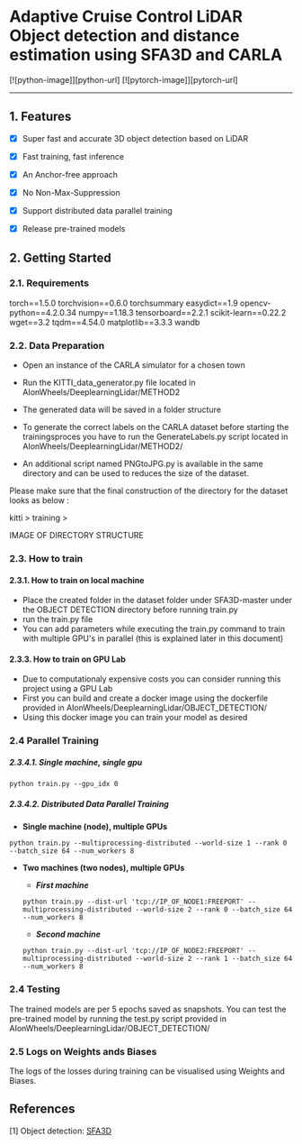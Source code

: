 # Adaptive Cruise Control LiDAR Object detection and distance estimation using SFA3D and CARLA

[![python-image]][python-url]
[![pytorch-image]][pytorch-url]

---

## 1. Features
- [x] Super fast and accurate 3D object detection based on LiDAR
- [x] Fast training, fast inference
- [x] An Anchor-free approach
- [x] No Non-Max-Suppression
- [x] Support distributed data parallel training
- [x] Release pre-trained models 




## 2. Getting Started
### 2.1. Requirements

torch==1.5.0
torchvision==0.6.0
torchsummary
easydict==1.9
opencv-python==4.2.0.34
numpy==1.18.3
tensorboard==2.2.1
scikit-learn==0.22.2
wget==3.2
tqdm==4.54.0
matplotlib==3.3.3
wandb



### 2.2. Data Preparation

*   Open an instance of the CARLA simulator for a chosen town
*   Run the KITTI_data_generator.py file located in AIonWheels/DeeplearningLidar/METHOD2
*   The generated data will be saved in a folder structure

* To generate the correct labels on the CARLA dataset before starting the trainingsproces you have to run the GenerateLabels.py script located in AIonWheels/DeeplearningLidar/METHOD2/
* An additional script named PNGtoJPG.py is available in the same directory and can be used to reduces the size of the dataset.

Please make sure that the final construction of the directory for the  dataset looks as below : 

kitti > training > 

IMAGE OF DIRECTORY STRUCTURE 


### 2.3. How to train

#### 2.3.1. How to train on local machine

*   Place the created folder in the dataset folder under SFA3D-master under the OBJECT DETECTION directory before running train.py
*   run the train.py file
*   You can add parameters while executing the train.py command to train with multiple GPU's in parallel (this is explained later in this document)


#### 2.3.3. How to train on GPU Lab

*   Due to computationaly expensive costs you can consider running this project using a GPU Lab
*   First you can build and create a docker image using the dockerfile provided in AIonWheels/DeeplearningLidar/OBJECT_DETECTION/
*   Using this docker image you can train your model as desired


### 2.4 Parallel Training

##### 2.3.4.1. Single machine, single gpu

```shell script
python train.py --gpu_idx 0
```

##### 2.3.4.2. Distributed Data Parallel Training
- **Single machine (node), multiple GPUs**

```
python train.py --multiprocessing-distributed --world-size 1 --rank 0 --batch_size 64 --num_workers 8
```

- **Two machines (two nodes), multiple GPUs**

   - _**First machine**_
    ```
    python train.py --dist-url 'tcp://IP_OF_NODE1:FREEPORT' --multiprocessing-distributed --world-size 2 --rank 0 --batch_size 64 --num_workers 8
    ```

   - _**Second machine**_
    ```
    python train.py --dist-url 'tcp://IP_OF_NODE2:FREEPORT' --multiprocessing-distributed --world-size 2 --rank 1 --batch_size 64 --num_workers 8
    ```



### 2.4 Testing


The trained models are per 5 epochs saved as snapshots. You can test the pre-trained model by running the test.py script provided in AIonWheels/DeeplearningLidar/OBJECT_DETECTION/


### 2.5 Logs on Weights ands Biases

The logs of the losses during training can be visualised using Weights and Biases.



## References

[1] Object detection: [SFA3D](https://github.com/maudzung/SFA3D) <br>